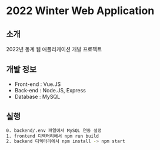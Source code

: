 # 2022 Winter Web Application 

## 소개

2022년 동계 웹 애플리케이션 개발 프로젝트


## 개발 정보

- Front-end : Vue.JS
- Back-end : Node.JS, Express
- Database : MySQL

## 실행

```bash
0. backend/.env 파일에서 MySQL 연동 설정
1. frontend 디렉터리에서 npm run build
2. backend 디렉터리에서 npm install -> npm start
```

